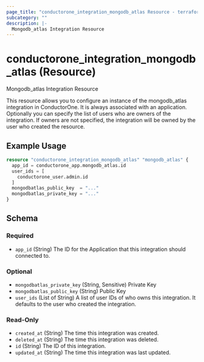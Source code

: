 ```yaml
---
page_title: "conductorone_integration_mongodb_atlas Resource - terraform-provider-conductorone"
subcategory: ""
description: |-
  Mongodb_atlas Integration Resource
---
```


# conductorone_integration_mongodb_atlas (Resource)

Mongodb_atlas Integration Resource

This resource allows you to configure an instance of the mongodb_atlas integration in ConductorOne.
It is always associated with an application. Optionally you can specify the list of users who are owners of the integration.
If owners are not specified, the integration will be owned by the user who created the resource.

## Example Usage

```terraform
resource "conductorone_integration_mongodb_atlas" "mongodb_atlas" {
  app_id = conductorone_app.mongodb_atlas.id
  user_ids = [
    conductorone_user.admin.id
  ]
  mongodbatlas_public_key  = "..."
  mongodbatlas_private_key = "..."
}
```

<!-- schema generated by tfplugindocs -->
## Schema

### Required

- `app_id` (String) The ID for the Application that this integration should connected to.

### Optional

- `mongodbatlas_private_key` (String, Sensitive) Private Key
- `mongodbatlas_public_key` (String) Public Key
- `user_ids` (List of String) A list of user IDs of who owns this integration. It defaults to the user who created the integration.

### Read-Only

- `created_at` (String) The time this integration was created.
- `deleted_at` (String) The time this integration was deleted.
- `id` (String) The ID of this integration.
- `updated_at` (String) The time this integration was last updated.
